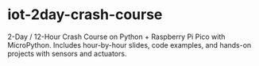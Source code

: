 # iot-2day-crash-course
2-Day / 12-Hour Crash Course on Python + Raspberry Pi Pico with MicroPython. Includes hour-by-hour slides, code examples, and hands-on projects with sensors and actuators.
